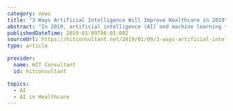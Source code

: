 ```yaml
---
category: news
title: "3 Ways Artificial Intelligence Will Improve Healthcare in 2019"
abstract: "In 2019, artificial intelligence (AI) and machine learning tools will continue to help physicians make more informed decisions, hospitals achieve better outcomes, and patients receive more timely and personalized care. According to Becker’s Healthcare ..."
publishedDateTime: 2019-01-09T06:01:00Z
sourceUrl: https://hitconsultant.net/2019/01/09/3-ways-artificial-intelligence-improve-healthcare-in-2019/
type: article

provider:
  name: HIT Consultant
  id: hitconsultant

topics:
  - AI
  - AI in Healthcare
---
```

